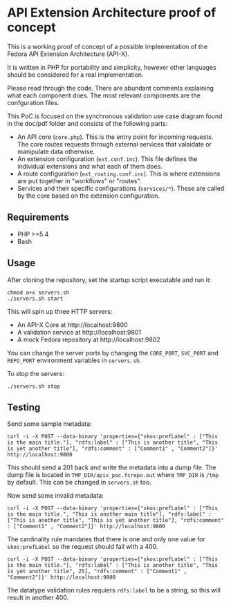 # API Extension Architecture proof of concept
This is a working proof of concept of a possible implementation of the Fedora API Extension Architecture (API-X).

It is written in PHP for portability and simplicity, however other languages should be considered for a real implementation.

Please read through the code. There are abundant comments explaining what each component does. The most relevant components are the confguration files.

This PoC is focused on the synchronous validation use case diagram found in the doc/pdf folder and consists of the following parts:

- An API core (`core.php`). This is the entry point for incoming requests. The core routes requests through external services that valaidate or manipulate data otherwise.
- An extension configuration (`ext.conf.inc`). This file defines the individual extensions and what each of them does.
- A route configuration (`ext_routing.conf.inc`). This is where extensions are put together in "workflows" or "routes".
- Services and their specific configurations (`services/*`). These are called by the core based on the extension configuration.

## Requirements
- PHP >=5.4
- Bash

## Usage
After cloning the repository, set the startup script executable and run it:

    chmod a+x servers.sh
    ./servers.sh start

This will spin up three HTTP servers:

- An API-X Core at http://localhost:9800
- A validation service at http://localhost:9801
- A mock Fedora repository at http://localhost:9802

You can change the server ports by changing the `CORE_PORT`, `SVC_PORT` and `REPO_PORT` environment variables in `servers.sh`.

To stop the servers:

    ./servers.sh stop

## Testing

Send some sample metadata:

    curl -i -X POST --data-binary 'properties={"skos:prefLabel" : ["This is the main title."], "rdfs:label" : ["This is another title", "This is yet another title"], "rdfs:comment" : ["Comment1" , "Comment2"]}' http://localhost:9800

This should send a 201 back and write the metadata into a dump file. The dump file is located in `TMP_DIR/apix_poc.fcrepo.out` where `TMP_DIR` is `/tmp` by default. This can be changed in `servers.sh` too.

Now send some invalid metadata:

    curl -i -X POST --data-binary 'properties={"skos:prefLabel" : ["This is the main title.", "This is another main title"], "rdfs:label" : ["This is another title", "This is yet another title"], "rdfs:comment" : ["Comment1" , "Comment2"]}' http://localhost:9800

The cardinality rule mandates that there is one and only one value for `skos:prefLabel` so the request should fail with a 400. 

    curl -i -X POST --data-binary 'properties={"skos:prefLabel" : ["This is the main title."], "rdfs:label" : ["This is another title", "This is yet another title", 25], "rdfs:comment" : ["Comment1" , "Comment2"]}' http://localhost:9800

The datatype validation rules requiers `rdfs:label` to be a string, so this will result in another 400. 


